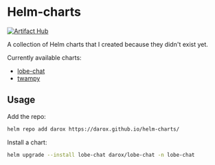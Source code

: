# Helm-charts

[![Artifact Hub](https://img.shields.io/endpoint?url=https://artifacthub.io/badge/repository/helm-charts-darox)](https://artifacthub.io/packages/search?repo=helm-charts-darox)

A collection of Helm charts that I created because they didn't exist yet.

Currently available charts:
- [lobe-chat](https://github.com/lobehub/lobe-chat)
- [twampy](https://github.com/darox/python3-twampy)

## Usage

Add the repo:
```bash
helm repo add darox https://darox.github.io/helm-charts/
```

Install a chart:
```bash
helm upgrade --install lobe-chat darox/lobe-chat -n lobe-chat
``````
